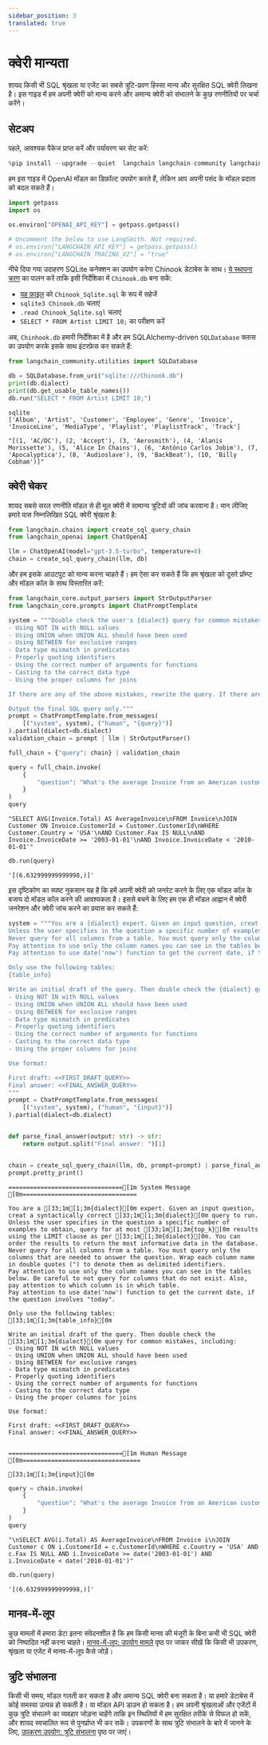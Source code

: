 ```yaml
---
sidebar_position: 3
translated: true
---
```


# क्वेरी मान्यता

शायद किसी भी SQL श्रृंखला या एजेंट का सबसे त्रुटि-प्रवण हिस्सा मान्य और सुरक्षित SQL क्वेरी लिखना है। इस गाइड में हम अपनी क्वेरी को मान्य करने और अमान्य क्वेरी को संभालने के कुछ रणनीतियों पर चर्चा करेंगे।

## सेटअप

पहले, आवश्यक पैकेज प्राप्त करें और पर्यावरण चर सेट करें:

```python
%pip install --upgrade --quiet  langchain langchain-community langchain-openai
```

हम इस गाइड में OpenAI मॉडल का डिफ़ॉल्ट उपयोग करते हैं, लेकिन आप अपनी पसंद के मॉडल प्रदाता को बदल सकते हैं।

```python
import getpass
import os

os.environ["OPENAI_API_KEY"] = getpass.getpass()

# Uncomment the below to use LangSmith. Not required.
# os.environ["LANGCHAIN_API_KEY"] = getpass.getpass()
# os.environ["LANGCHAIN_TRACING_V2"] = "true"
```

नीचे दिया गया उदाहरण SQLite कनेक्शन का उपयोग करेगा Chinook डेटाबेस के साथ। [ये स्थापना चरण](https://database.guide/2-sample-databases-sqlite/) का पालन करें ताकि इसी निर्देशिका में `Chinook.db` बना सकें:

* [यह फ़ाइल](https://raw.githubusercontent.com/lerocha/chinook-database/master/ChinookDatabase/DataSources/Chinook_Sqlite.sql) को `Chinook_Sqlite.sql` के रूप में सहेजें
* `sqlite3 Chinook.db` चलाएं
* `.read Chinook_Sqlite.sql` चलाएं
* `SELECT * FROM Artist LIMIT 10;` का परीक्षण करें

अब, `Chinhook.db` हमारी निर्देशिका में है और हम SQLAlchemy-driven `SQLDatabase` क्लास का उपयोग करके इसके साथ इंटरफ़ेस कर सकते हैं:

```python
from langchain_community.utilities import SQLDatabase

db = SQLDatabase.from_uri("sqlite:///Chinook.db")
print(db.dialect)
print(db.get_usable_table_names())
db.run("SELECT * FROM Artist LIMIT 10;")
```

```output
sqlite
['Album', 'Artist', 'Customer', 'Employee', 'Genre', 'Invoice', 'InvoiceLine', 'MediaType', 'Playlist', 'PlaylistTrack', 'Track']
```

```output
"[(1, 'AC/DC'), (2, 'Accept'), (3, 'Aerosmith'), (4, 'Alanis Morissette'), (5, 'Alice In Chains'), (6, 'Antônio Carlos Jobim'), (7, 'Apocalyptica'), (8, 'Audioslave'), (9, 'BackBeat'), (10, 'Billy Cobham')]"
```

## क्वेरी चेकर

शायद सबसे सरल रणनीति मॉडल से ही मूल क्वेरी में सामान्य त्रुटियों की जांच करवाना है। मान लीजिए हमारे पास निम्नलिखित SQL क्वेरी श्रृंखला है:

```python
from langchain.chains import create_sql_query_chain
from langchain_openai import ChatOpenAI

llm = ChatOpenAI(model="gpt-3.5-turbo", temperature=0)
chain = create_sql_query_chain(llm, db)
```

और हम इसके आउटपुट को मान्य करना चाहते हैं। हम ऐसा कर सकते हैं कि हम श्रृंखला को दूसरे प्रॉम्प्ट और मॉडल कॉल के साथ विस्तारित करें:

```python
from langchain_core.output_parsers import StrOutputParser
from langchain_core.prompts import ChatPromptTemplate

system = """Double check the user's {dialect} query for common mistakes, including:
- Using NOT IN with NULL values
- Using UNION when UNION ALL should have been used
- Using BETWEEN for exclusive ranges
- Data type mismatch in predicates
- Properly quoting identifiers
- Using the correct number of arguments for functions
- Casting to the correct data type
- Using the proper columns for joins

If there are any of the above mistakes, rewrite the query. If there are no mistakes, just reproduce the original query.

Output the final SQL query only."""
prompt = ChatPromptTemplate.from_messages(
    [("system", system), ("human", "{query}")]
).partial(dialect=db.dialect)
validation_chain = prompt | llm | StrOutputParser()

full_chain = {"query": chain} | validation_chain
```

```python
query = full_chain.invoke(
    {
        "question": "What's the average Invoice from an American customer whose Fax is missing since 2003 but before 2010"
    }
)
query
```

```output
"SELECT AVG(Invoice.Total) AS AverageInvoice\nFROM Invoice\nJOIN Customer ON Invoice.CustomerId = Customer.CustomerId\nWHERE Customer.Country = 'USA'\nAND Customer.Fax IS NULL\nAND Invoice.InvoiceDate >= '2003-01-01'\nAND Invoice.InvoiceDate < '2010-01-01'"
```

```python
db.run(query)
```

```output
'[(6.632999999999998,)]'
```

इस दृष्टिकोण का स्पष्ट नुकसान यह है कि हमें अपनी क्वेरी को जनरेट करने के लिए एक मॉडल कॉल के बजाय दो मॉडल कॉल करने की आवश्यकता है। इससे बचने के लिए हम एक ही मॉडल आह्वान में क्वेरी जनरेशन और क्वेरी जांच करने का प्रयास कर सकते हैं:

```python
system = """You are a {dialect} expert. Given an input question, creat a syntactically correct {dialect} query to run.
Unless the user specifies in the question a specific number of examples to obtain, query for at most {top_k} results using the LIMIT clause as per {dialect}. You can order the results to return the most informative data in the database.
Never query for all columns from a table. You must query only the columns that are needed to answer the question. Wrap each column name in double quotes (") to denote them as delimited identifiers.
Pay attention to use only the column names you can see in the tables below. Be careful to not query for columns that do not exist. Also, pay attention to which column is in which table.
Pay attention to use date('now') function to get the current date, if the question involves "today".

Only use the following tables:
{table_info}

Write an initial draft of the query. Then double check the {dialect} query for common mistakes, including:
- Using NOT IN with NULL values
- Using UNION when UNION ALL should have been used
- Using BETWEEN for exclusive ranges
- Data type mismatch in predicates
- Properly quoting identifiers
- Using the correct number of arguments for functions
- Casting to the correct data type
- Using the proper columns for joins

Use format:

First draft: <<FIRST_DRAFT_QUERY>>
Final answer: <<FINAL_ANSWER_QUERY>>
"""
prompt = ChatPromptTemplate.from_messages(
    [("system", system), ("human", "{input}")]
).partial(dialect=db.dialect)


def parse_final_answer(output: str) -> str:
    return output.split("Final answer: ")[1]


chain = create_sql_query_chain(llm, db, prompt=prompt) | parse_final_answer
prompt.pretty_print()
```

```output
================================[1m System Message [0m================================

You are a [33;1m[1;3m{dialect}[0m expert. Given an input question, creat a syntactically correct [33;1m[1;3m{dialect}[0m query to run.
Unless the user specifies in the question a specific number of examples to obtain, query for at most [33;1m[1;3m{top_k}[0m results using the LIMIT clause as per [33;1m[1;3m{dialect}[0m. You can order the results to return the most informative data in the database.
Never query for all columns from a table. You must query only the columns that are needed to answer the question. Wrap each column name in double quotes (") to denote them as delimited identifiers.
Pay attention to use only the column names you can see in the tables below. Be careful to not query for columns that do not exist. Also, pay attention to which column is in which table.
Pay attention to use date('now') function to get the current date, if the question involves "today".

Only use the following tables:
[33;1m[1;3m{table_info}[0m

Write an initial draft of the query. Then double check the [33;1m[1;3m{dialect}[0m query for common mistakes, including:
- Using NOT IN with NULL values
- Using UNION when UNION ALL should have been used
- Using BETWEEN for exclusive ranges
- Data type mismatch in predicates
- Properly quoting identifiers
- Using the correct number of arguments for functions
- Casting to the correct data type
- Using the proper columns for joins

Use format:

First draft: <<FIRST_DRAFT_QUERY>>
Final answer: <<FINAL_ANSWER_QUERY>>


================================[1m Human Message [0m=================================

[33;1m[1;3m{input}[0m
```

```python
query = chain.invoke(
    {
        "question": "What's the average Invoice from an American customer whose Fax is missing since 2003 but before 2010"
    }
)
query
```

```output
"\nSELECT AVG(i.Total) AS AverageInvoice\nFROM Invoice i\nJOIN Customer c ON i.CustomerId = c.CustomerId\nWHERE c.Country = 'USA' AND c.Fax IS NULL AND i.InvoiceDate >= date('2003-01-01') AND i.InvoiceDate < date('2010-01-01')"
```

```python
db.run(query)
```

```output
'[(6.632999999999998,)]'
```

## मानव-में-लूप

कुछ मामलों में हमारा डेटा इतना संवेदनशील है कि हम किसी मानव की मंजूरी के बिना कभी भी SQL क्वेरी को निष्पादित नहीं करना चाहते। [मानव-में-लूप: उपयोग मामले](/docs/use_cases/tool_use/human_in_the_loop) पृष्ठ पर जाकर सीखें कि किसी भी उपकरण, श्रृंखला या एजेंट में मानव-में-लूप कैसे जोड़ें।

## त्रुटि संभालना

किसी भी समय, मॉडल गलती कर सकता है और अमान्य SQL क्वेरी बना सकता है। या हमारे डेटाबेस में कोई समस्या उत्पन्न हो सकती है। या मॉडल API डाउन हो सकता है। हम अपनी श्रृंखलाओं और एजेंटों में कुछ त्रुटि संभालने का व्यवहार जोड़ना चाहेंगे ताकि इन स्थितियों में हम सुरक्षित तरीके से विफल हो सकें, और शायद स्वचालित रूप से पुनर्प्राप्त भी कर सकें। उपकरणों के साथ त्रुटि संभालने के बारे में जानने के लिए, [उपकरण उपयोग: त्रुटि संभालना](/docs/use_cases/tool_use/tool_error_handling) पृष्ठ पर जाएं।

